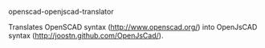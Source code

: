 openscad-openjscad-translator

Translates OpenSCAD syntax (http://www.openscad.org/) into OpenJsCAD syntax (http://joostn.github.com/OpenJsCad/).
